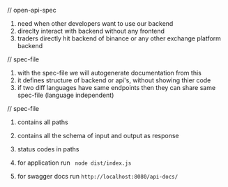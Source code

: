 // open-api-spec 
1. need when other developers want to use our backend
2. direclty interact with backend without any frontend
3. traders directly hit backend of binance or any other exchange platform backend

// spec-file
1. with the spec-file we will autogenerate documentation from this
2. it defines structure of backend or api's, without showing thier code
3. if two diff languages have same endpoints then they can share same spec-file (language independent)

// spec-file
1. contains all paths
2. contains all the schema of input and output as response
3. status codes in paths


1. for application run ``` node dist/index.js```
2. for swagger docs run ``` http://localhost:8080/api-docs/ ```